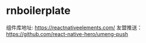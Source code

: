 # rnboilerplate
组件库地址: https://reactnativeelements.com/
友盟推送：https://github.com/react-native-hero/umeng-push
